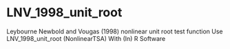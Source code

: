 # LNV_1998_unit_root
Leybourne Newbold and Vougas (1998) nonlinear unit root test function Use LNV_1998_unit_root (NonlinearTSA) With (In) R Software
